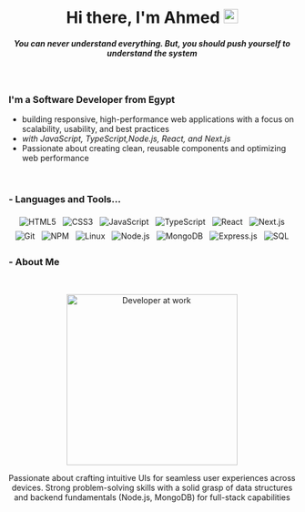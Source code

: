 <div align="center">
   <h1>Hi there, I'm Ahmed <img src="https://media.giphy.com/media/hvRJCLFzcasrR4ia7z/giphy.gif" width="25px"> </h1>
</div>

<h5 align="center">
   <i> You can never understand everything. But, you should push yourself to understand the system </i>
</h5>

<br />

<p align="center">
  <h3> I'm a Software Developer from Egypt</h3>
</p>

- building responsive, high-performance web applications with a focus on scalability, usability, and best practices
- <i>with JavaScript, TypeScript,Node.js, React, and Next.js</i>
- Passionate about creating clean, reusable components and optimizing web performance

<br />

### - Languages and Tools...

<p align="center">
  <img src="https://img.icons8.com/color/48/000000/html-5--v1.png" alt="HTML5" style="vertical-align:top; margin:4px">
  <img src="https://img.icons8.com/color/48/000000/css3.png" alt="CSS3" style="vertical-align:top; margin:4px">
  <img src="https://img.icons8.com/color/48/000000/javascript.png" alt="JavaScript" style="vertical-align:top; margin:4px">
  <img src="https://img.icons8.com/color/48/000000/typescript.png" alt="TypeScript" style="vertical-align:top; margin:4px">
  <img src="https://img.icons8.com/ultraviolet/40/000000/react--v1.png" alt="React" style="vertical-align:top; margin:4px">
  <img src="https://img.icons8.com/fluency/48/000000/nextjs.png" alt="Next.js" style="vertical-align:top; margin:4px">
  <img src="https://img.icons8.com/color/48/000000/git.png" alt="Git" style="vertical-align:top; margin:4px">
  <img src="https://img.icons8.com/color/48/000000/npm.png" alt="NPM" style="vertical-align:top; margin:4px">
  <img src="https://img.icons8.com/color/48/000000/linux.png" alt="Linux" style="vertical-align:top; margin:4px">
  <img src="https://img.icons8.com/color/48/000000/nodejs.png" alt="Node.js" style="vertical-align:top; margin:4px">
  <img src="https://img.icons8.com/color/48/000000/mongodb.png" alt="MongoDB" style="vertical-align:top; margin:4px">
  <img src="https://img.icons8.com/ios/50/000000/express-js.png" alt="Express.js" style="vertical-align:top; margin:4px">
  <img src="https://img.icons8.com/ios-filled/50/000000/database.png" alt="SQL" style="vertical-align:top; margin:4px">
</p>

### - About Me

<br />

<p align="center">
   <img src="https://media0.giphy.com/media/v1.Y2lkPTc5MGI3NjExbDczMjNqamxlMTgxN3Fvcnpjem80d3E1cmZ4Ym9ieGRpNDRuM3o0dyZlcD12MV9pbnRlcm5hbF9naWZfYnlfaWQmY3Q9Zw/H03PuVdwREB21ANkLX/giphy.gif" 
        alt="Developer at work" width="300px"/>
</p>

<p align="center">
Passionate about crafting intuitive UIs for seamless user experiences across devices. Strong problem-solving
skills with a solid grasp of data structures and backend fundamentals (Node.js, MongoDB) for full-stack capabilities
</p>
